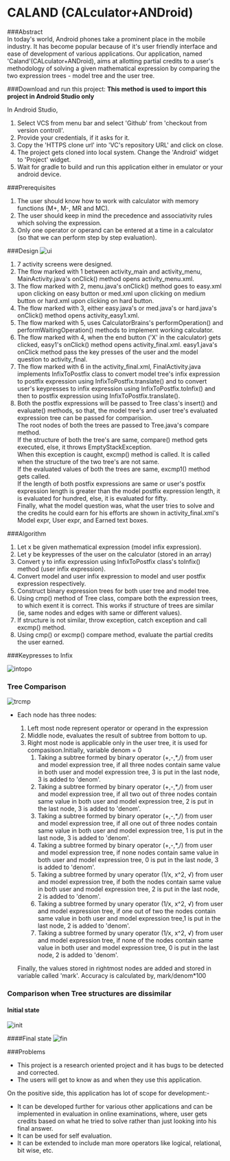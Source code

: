 # CALAND (CALculator+ANDroid)
###Abstract  
In today's world, Android phones take a prominent place in the mobile industry. It has become popular because of it's user friendly interface and ease of development of various applications. Our application, named 'Caland'(CALculator+ANDroid), aims at allotting partial credits to a user's methodology of solving a given mathematical expression by comparing the two expression trees - model tree and the user tree.  

###Download and run this project:
__This method is used to import this project in Android Studio only__  

In Android Studio,  
1. Select VCS from menu bar and select 'Github' from 'checkout from version controll'.  
2. Provide your credentials, if it asks for it.  
3. Copy the 'HTTPS clone url' into 'VC's repository URL' and click on close.  
4. The project gets cloned into local system. Change the 'Android' widget to 'Project' widget.  
5. Wait for gradle to build and run this application either in emulator or your android device.  

###Prerequisites
1. The user should know how to work with calculator with memory functions (M+, M-, MR and MC).
2. The user should keep in mind the precedence and associativity rules which solving the expression.
3. Only one operator or operand can be entered at a time in a calculator (so that we can perform step by step evaluation).

###Design
![ui](https://cloud.githubusercontent.com/assets/12692738/15332563/bc5d8380-1c83-11e6-9518-2ddf823d6a4b.png)

1. 7 activity screens were designed.  
2. The flow marked with 1 between activity_main and activity_menu, MainActivity.java's onClick() method opens activity_menu.xml. 
3. The flow marked with 2, menu.java's onClick() method goes to easy.xml upon clicking on easy button or med.xml upon clicking on medium button or hard.xml upon clicking on hard button. 
4. The flow marked with 3, either easy.java's or med.java's or hard.java's onClick() method opens activity_easy1.xml.
5. The flow marked with 5, uses CalculatorBrains's performOperation() and performWaitingOperation() methods to implement working calculator. 
6. The flow marked with 4, when the end button ('X' in the calculator) gets clicked, easy1's onClick() method opens activity_final.xml. 
  easy1.java's onClick method pass the key presses of the user and the model question to activity_final. 
7. The flow marked with 6 in the activity_final.xml, FinalActivity.java implements InfixToPostfix class to convert model tree's infix expression to postfix expression using InfixToPostfix.translate() and to convert user's keypresses to infix expression using InfixToPostfix.toInfix() and then to postfix expression using InfixToPostfix.translate().   
8. Both the postfix expressions will be passed to Tree class's insert() and evaluate() methods, so that, the model tree's and user tree's evaluated expression tree can be passed for comparision.   
  The root nodes of both the trees are passed to Tree.java's compare method.   
  If the structure of both the tree's are same, compare() method gets executed, else, it throws EmptyStackException.   
  When this exception is caught, excmp() method is called. It is called when the structure of the two tree's are not same.   
  If the evaluated values of both the trees are same, excmp1() method gets called.   
  If the length of both postfix expressions are same or user's postfix expression length is greater than the model postfix expression length, it is evaluated for hundred, else, it is evaluated for fifty.   
  Finally, what the model question was, what the user tries to solve and the credits he could earn for his efforts are shown in activity_final.xml's Model expr, User expr, and Earned text boxes.  
  
###Algorithm

1. Let x be given mathematical expression (model infix expression).
2. Let y be keypresses of the user on the calculator (stored in an array)
3. Convert y to infix expression using InfixToPostfix class's toInfix() method (user infix expression).
4. Convert model and user infix expression to model and user postfix expression respectively.
5. Construct binary expression trees for both user tree and model tree.
6. Using cmp() method of Tree class, compare both the expression trees, to which exent it is correct. This works if structure of trees are similar (ie, same nodes and edges with same or different values).
7. If structure is not similar, throw exception, catch exception and call excmp() method.
8. Using cmp() or excmp() compare method, evaluate the partial credits the user earned.

###Keypresses to Infix

![intopo](https://cloud.githubusercontent.com/assets/12692738/15333466/6558a926-1c87-11e6-8bf1-b24a17998e7d.png)

### Tree Comparison
![trcmp](https://cloud.githubusercontent.com/assets/12692738/15333572/d374c958-1c87-11e6-9c49-b9d07d271605.png)

- Each node has three nodes:
  1. Left most node represent operator or operand in the expression
  2. Middle node, evaluates the result of subtree from bottom to up.
  3. Right most node is applicable only in the user tree, it is used for compasison.Initially, variable denom = 0
     1. Taking a subtree formed by binary operator (+,-,*,/) from user and model expression tree, if all three nodes contain same value in both user and model expression tree, 3 is put in the last node, 3 is added to 'denom'.
     2. Taking a subtree formed by binary operator (+,-,*,/) from user and model expression tree, if all two out of three nodes contain same value in both user and model expression tree, 2 is put in the last node,  3 is added to 'denom'.
     3. Taking a subtree formed by binary operator (+,-,*,/) from user and model expression tree, if all one out of three nodes contain same value in both user and model expression tree, 1 is put in the last node,  3 is added to 'denom'.
     4. Taking a subtree formed by binary operator (+,-,*,/) from user and model expression tree, if none nodes contain same value in both user and model expression tree, 0 is put in the last node,  3 is added to 'denom'.
     4. Taking a subtree formed by unary operator (1/x, x^2, √) from user and model expression tree, if both the nodes contain same value in both user and model expression tree, 2 is put in the last node, 2 is added to 'denom'.
     5. Taking a subtree formed by unary operator (1/x, x^2, √) from user and model expression tree, if one out of two the nodes contain same value in both user and model expression tree,1 is put in the last node, 2 is added to 'denom'.
     6. Taking a subtree formed by unary operator (1/x, x^2, √) from user and model expression tree, if none of the nodes contain same value in both user and model expression tree, 0 is put in the last node, 2 is added to 'denom'.
    
    Finally, the values stored in rightmost nodes are added and stored in variable called 'mark'.
    Accuracy is calculated by, mark/denom*100
     
     

### Comparison when Tree structures are dissimilar
#### Initial state
![init](https://cloud.githubusercontent.com/assets/12692738/15334124/7356eec2-1c8a-11e6-97b1-deb16015a69d.png)

####Final state
![fin](https://cloud.githubusercontent.com/assets/12692738/15333800/c6a016a0-1c88-11e6-9bbc-bbc943faf00e.png)

###Problems
- This project is a research oriented project and it has bugs to be detected and corrected. 
- The users will get to know as and when they use this application.

On the positive side, this application has lot of scope for development:- 
- It can be developed further for various other applications and can be implemented in evaluation in online examinations, where, user gets credits based on what he tried to solve rather than just looking into his final answer.
- It can be used for self evaluation.
- It can be extended to include man more operators like logical, relational, bit wise, etc. 

